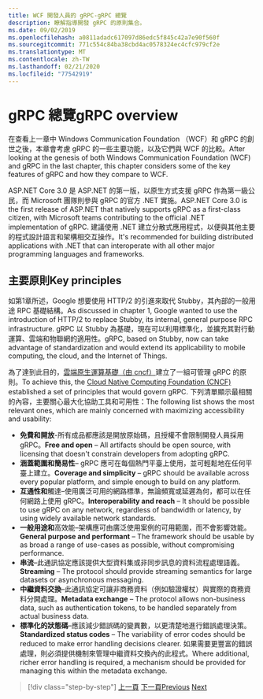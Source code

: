 ```yaml
---
title: WCF 開發人員的 gRPC-gRPC 總覽
description: 瞭解指導開發 gRPC 的原則集合。
ms.date: 09/02/2019
ms.openlocfilehash: a0811adadc617097d86edc5f845c42a7e90f560f
ms.sourcegitcommit: 771c554c84ba38cbd4ac0578324ec4cfc979cf2e
ms.translationtype: MT
ms.contentlocale: zh-TW
ms.lasthandoff: 02/21/2020
ms.locfileid: "77542919"
---
```

# <a name="grpc-overview"></a><span data-ttu-id="a84b6-103">gRPC 總覽</span><span class="sxs-lookup"><span data-stu-id="a84b6-103">gRPC overview</span></span>

<span data-ttu-id="a84b6-104">在查看上一章中 Windows Communication Foundation （WCF）和 gRPC 的創世之後，本章會考慮 gRPC 的一些主要功能，以及它們與 WCF 的比較。</span><span class="sxs-lookup"><span data-stu-id="a84b6-104">After looking at the genesis of both Windows Communication Foundation (WCF) and gRPC in the last chapter, this chapter considers some of the key features of gRPC and how they compare to WCF.</span></span>

<span data-ttu-id="a84b6-105">ASP.NET Core 3.0 是 ASP.NET 的第一版，以原生方式支援 gRPC 作為第一級公民，而 Microsoft 團隊則參與 gRPC 的官方 .NET 實施。</span><span class="sxs-lookup"><span data-stu-id="a84b6-105">ASP.NET Core 3.0 is the first release of ASP.NET that natively supports gRPC as a first-class citizen, with Microsoft teams contributing to the official .NET implementation of gRPC.</span></span> <span data-ttu-id="a84b6-106">建議使用 .NET 建立分散式應用程式，以便與其他主要的程式設計語言和架構相交互操作。</span><span class="sxs-lookup"><span data-stu-id="a84b6-106">It's recommended for building distributed applications with .NET that can interoperate with all other major programming languages and frameworks.</span></span>

## <a name="key-principles"></a><span data-ttu-id="a84b6-107">主要原則</span><span class="sxs-lookup"><span data-stu-id="a84b6-107">Key principles</span></span>

<span data-ttu-id="a84b6-108">如第1章所述，Google 想要使用 HTTP/2 的引進來取代 Stubby，其內部的一般用途 RPC 基礎結構。</span><span class="sxs-lookup"><span data-stu-id="a84b6-108">As discussed in chapter 1, Google wanted to use the introduction of HTTP/2 to replace Stubby, its internal, general purpose RPC infrastructure.</span></span> <span data-ttu-id="a84b6-109">gRPC 以 Stubby 為基礎，現在可以利用標準化，並擴充其對行動運算、雲端和物聯網的適用性。</span><span class="sxs-lookup"><span data-stu-id="a84b6-109">gRPC, based on Stubby, now can take advantage of standardization and would extend its applicability to mobile computing, the cloud, and the Internet of Things.</span></span>

<span data-ttu-id="a84b6-110">為了達到此目的，[雲端原生運算基礎（由 cncf）](https://www.cncf.io/)建立了一組可管理 gRPC 的原則。</span><span class="sxs-lookup"><span data-stu-id="a84b6-110">To achieve this, the [Cloud Native Computing Foundation (CNCF)](https://www.cncf.io/) established a set of principles that would govern gRPC.</span></span> <span data-ttu-id="a84b6-111">下列清單顯示最相關的內容，主要關心最大化協助工具和可用性：</span><span class="sxs-lookup"><span data-stu-id="a84b6-111">The following list shows the most relevant ones, which are mainly concerned with maximizing accessibility and usability:</span></span>

- <span data-ttu-id="a84b6-112">**免費和開放**-所有成品都應該是開放原始碼，且授權不會限制開發人員採用 gRPC。</span><span class="sxs-lookup"><span data-stu-id="a84b6-112">**Free and open** – All artifacts should be open source, with licensing that doesn't constrain developers from adopting gRPC.</span></span>
- <span data-ttu-id="a84b6-113">**涵蓋範圍和簡易性**– gRPC 應可在每個熱門平臺上使用，並可輕鬆地在任何平臺上建立。</span><span class="sxs-lookup"><span data-stu-id="a84b6-113">**Coverage and simplicity** – gRPC should be available across every popular platform, and simple enough to build on any platform.</span></span>
- <span data-ttu-id="a84b6-114">**互通性和**觸達–使用廣泛可用的網路標準，無論頻寬或延遲為何，都可以在任何網路上使用 gRPC。</span><span class="sxs-lookup"><span data-stu-id="a84b6-114">**Interoperability and reach** – It should be possible to use gRPC on any network, regardless of bandwidth or latency, by using widely available network standards.</span></span>
- <span data-ttu-id="a84b6-115">**一般用途和**高效能–架構應可由廣泛使用案例的可用範圍，而不會影響效能。</span><span class="sxs-lookup"><span data-stu-id="a84b6-115">**General purpose and performant** – The framework should be usable by as broad a range of use-cases as possible, without compromising performance.</span></span>
- <span data-ttu-id="a84b6-116">**串流**–此通訊協定應該提供大型資料集或非同步訊息的資料流程處理語義。</span><span class="sxs-lookup"><span data-stu-id="a84b6-116">**Streaming** – The protocol should provide streaming semantics for large datasets or asynchronous messaging.</span></span>
- <span data-ttu-id="a84b6-117">**中繼資料交換**–此通訊協定可讓非商務資料（例如驗證權杖）與實際的商務資料分開處理。</span><span class="sxs-lookup"><span data-stu-id="a84b6-117">**Metadata exchange** – The protocol allows non-business data, such as authentication tokens, to be handled separately from actual business data.</span></span>
- <span data-ttu-id="a84b6-118">**標準化的狀態碼**–應該減少錯誤碼的變異數，以更清楚地進行錯誤處理決策。</span><span class="sxs-lookup"><span data-stu-id="a84b6-118">**Standardized status codes** – The variability of error codes should be reduced to make error handling decisions clearer.</span></span> <span data-ttu-id="a84b6-119">如果需要更豐富的錯誤處理，則必須提供機制來管理中繼資料交換內的此程式。</span><span class="sxs-lookup"><span data-stu-id="a84b6-119">Where additional, richer error handling is required, a mechanism should be provided for managing this within the metadata exchange.</span></span>

>[!div class="step-by-step"]
><span data-ttu-id="a84b6-120">[上一頁](introduction.md)
>[下一頁](approach.md)</span><span class="sxs-lookup"><span data-stu-id="a84b6-120">[Previous](introduction.md)
[Next](approach.md)</span></span>
